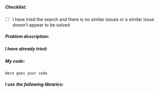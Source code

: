 ##### Checklist:
<!-- Remove items that do not apply. For completed items, change [ ] to [x]. -->

- [ ] I have tried the search and there is no similar issues or a similar issue doesn't appear to be solved

##### Problem description:

##### I have already tried:

##### My code:

```js
Here goes your code
```

##### I use the following libraries:

